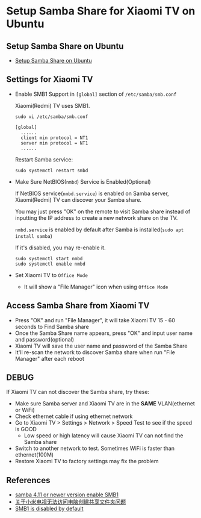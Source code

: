 # Setup Samba Share for Xiaomi TV on Ubuntu

## Setup Samba Share on Ubuntu
* [Setup Samba Share on Ubuntu](https://github.com/northbright/Notes/blob/master/Linux/Ubuntu/samba/setup-samba-share-on-ubuntu.md)

## Settings for Xiaomi TV
* Enable SMB1 Support in `[global]` section of `/etc/samba/smb.conf`

  Xiaomi(Redmi) TV uses SMB1.

  ```
  sudo vi /etc/samba/smb.conf
  ```

  ```
  [global]
    ......
    client min protocol = NT1
    server min protocol = NT1
    ......
  ``` 

  Restart Samba service:

  ```
  sudo systemctl restart smbd
  ```

* Make Sure NetBIOS(`nmbd`) Service is Enabled(Optional)

  If NetBIOS service(`nmbd.service`) is enabled on Samba server,
  Xiaomi(Redmi) TV can discover your Samba share.

  You may just press "OK" on the remote to visit Samba share instead of inputting the IP address to create a new network share on the TV.

  `nmbd.service` is enabled by default after Samba is installed(`sudo apt install samba`)

  If it's disabled, you may re-enable it.

  ```
  sudo systemctl start nmbd
  sudo systemctl enable nmbd
  ```

* Set Xiaomi TV to `Office Mode`

  * It will show a "File Manager" icon when using `Office Mode`


## Access Samba Share from Xiaomi TV

* Press "OK" and run "File Manager", it will take Xiaomi TV 15 - 60 seconds to Find Samba share
* Once the Samba Share name appears, press "OK" and input user name and password(optional)
* Xiaomi TV will save the user name and password of the Samba Share
* It'll re-scan the network to discover Samba share when run "File Manager" after each reboot

## DEBUG
If Xiaomi TV can not discover the Samba share, try these:

* Make sure Samba server and Xiaomi TV are in the **SAME** VLAN(ethernet or WiFi)
* Check ethernet cable if using ethernet network
* Go to Xiaomi TV > Settings > Network > Speed Test to see if the speed is GOOD
  * Low speed or high latency will cause Xiaomi TV can not find the Samba share
* Switch to another network to test. Sometimes WiFi is faster than ethernet(100M)
* Restore Xiaomi TV to factory settings may fix the problem

## References
* [samba 4.11 or newer version enable SMB1](https://www.cnblogs.com/mrcoolfuyu/p/12321159.html)
* [关于小米电视无法访问电脑创建共享文件夹问题](https://zhuanlan.zhihu.com/p/340762417)
* [SMB1 is disabled by default](https://wiki.samba.org/index.php/Samba_4.11_Features_added/changed#SMB1_is_disabled_by_default)
